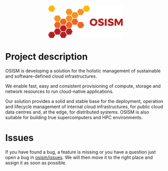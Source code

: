 <p align="center">
  <img src="https://raw.githubusercontent.com/osism/logos/main/osism.png" alt="OSISM" width="235" height="102" />
</p>

# Project description

OSISM is developing a solution for the holistic management of sustainable and software-defined cloud infrastructures.

We enable fast, easy and consistent provisioning of compute, storage and network resources to run cloud-native applications.

Our solution provides a solid and stable base for the deployment, operation and lifecycle management of internal cloud infrastructures, for public cloud data centres and, at the edge, for distributed systems. OSISM is also suitable for building true supercomputers and HPC environments.

# Issues

If you have found a bug, a feature is missing or you have a question just open a bug in
<a href="https://github.com/osism/issues">osism/issues</a>. We will then move it to the
right place and assign it as soon as possible.
